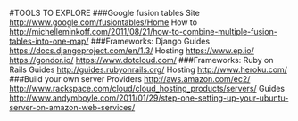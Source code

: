 #TOOLS TO EXPLORE
###Google fusion tables
Site 
http://www.google.com/fusiontables/Home
How to 
http://michelleminkoff.com/2011/08/21/how-to-combine-multiple-fusion-tables-into-one-map/
###Frameworks: Django
Guides 
https://docs.djangoproject.com/en/1.3/
Hosting
https://www.ep.io/
https://gondor.io/
https://www.dotcloud.com/
###Frameworks: Ruby on Rails
Guides
http://guides.rubyonrails.org/
Hosting
http://www.heroku.com/
###Build your own server
Providers
http://aws.amazon.com/ec2/
http://www.rackspace.com/cloud/cloud_hosting_products/servers/
Guides
http://www.andymboyle.com/2011/01/29/step-one-setting-up-your-ubuntu-server-on-amazon-web-services/